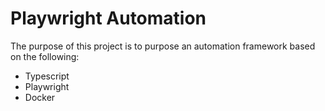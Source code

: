 # Playwright Automation

The purpose of this project is to purpose an automation framework based on the following:
* Typescript
* Playwright
* Docker


